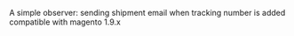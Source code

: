 A simple observer: sending shipment email when tracking number is added compatible with magento 1.9.x

